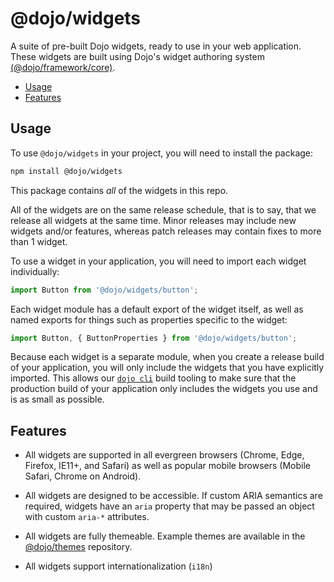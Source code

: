 # @dojo/widgets

A suite of pre-built Dojo widgets, ready to use in your web application.
These widgets are built using Dojo's widget authoring system [(@dojo/framework/core)](https://github.com/dojo/framework/blob/master/src/core/README.md).

-   [Usage](#usage)
-   [Features](#features)

## Usage

To use `@dojo/widgets` in your project, you will need to install the package:

```bash
npm install @dojo/widgets
```

This package contains _all_ of the widgets in this repo.

All of the widgets are on the same release schedule, that is to say, that we release all widgets at the same time.
Minor releases may include new widgets and/or features, whereas patch releases may contain fixes to more than 1 widget.

To use a widget in your application, you will need to import each widget individually:

```ts
import Button from '@dojo/widgets/button';
```

Each widget module has a default export of the widget itself, as well as named exports for things such as properties specific to the widget:

```ts
import Button, { ButtonProperties } from '@dojo/widgets/button';
```

Because each widget is a separate module, when you create a release build of your application, you will only include the widgets that you have explicitly imported.
This allows our [`dojo cli`](https://github.com/dojo/cli) build tooling to make sure that the production build of your application only includes the widgets you use and is as small as possible.

## Features

-   All widgets are supported in all evergreen browsers (Chrome, Edge, Firefox, IE11+, and Safari) as well as popular mobile browsers (Mobile Safari, Chrome on Android).

-   All widgets are designed to be accessible. If custom ARIA semantics are required, widgets have an `aria` property that may be passed an object with custom `aria-*` attributes.

-   All widgets are fully themeable. Example themes are available in the [@dojo/themes](https://github.com/dojo/themes) repository.

-   All widgets support internationalization (`i18n`)

